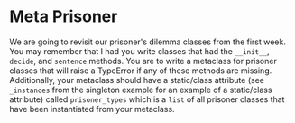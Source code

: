 # Meta Prisoner

We are going to revisit our prisoner's dilemma classes from the first week.
You may remember that I had you write classes that had the `__init__`, `decide`,
and `sentence` methods. You are to write a metaclass for prisoner classes that
will raise a TypeError if any of these methods are missing. Additionally, your
metaclass should have a static/class attribute (see `_instances` from the
singleton example for an example of a static/class attribute) called
`prisoner_types` which is a `list` of all prisoner classes that have been
instantiated from your metaclass.
